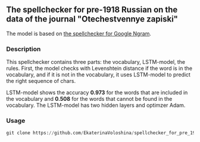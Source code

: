 ## The spellchecker for pre-1918 Russian on the data of the journal "Otechestvennye zapiski"

The model is based on [the spellchecker for Google Ngram](https://github.com/kak-to-tak/Google_rusngram_spellcheck).

### Description

This spellchecker contains three parts: the vocabulary, LSTM-model, the rules. First, the model checks with Levenshtein distance if the word is in the vocabulary, and if it is not in the vocabulary, it uses LSTM-model to predict the right sequence of chars. 

LSTM-model shows the accuracy **0.973** for the words that are included in the vocabulary and **0.508** for the words that cannot be found in the vocabulary. The LSTM-model has two hidden layers and optimzer Adam.

### Usage

```python
git clone https://github.com/EkaterinaVoloshina/spellchecker_for_pre_1918_russian
```

